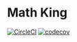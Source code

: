 # Math King

[![CircleCI](https://circleci.com/gh/weareteamturing/MathKingMobile.svg?style=shield&circle-token=c2555ab7a84159636eab1ca6ddf1d0aac6cd1d8b)](https://circleci.com/gh/weareteamturing/MathKingMobile)
[![codecov](https://codecov.io/gh/weareteamturing/MathKingMobile/branch/master/graph/badge.svg?token=WN8JFYB5TT)](https://codecov.io/gh/weareteamturing/MathKingMobile)
